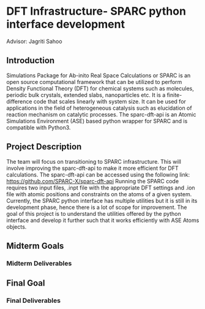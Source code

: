 # DFT Infrastructure- SPARC python interface development
Advisor: Jagriti Sahoo

## Introduction 

Simulations Package for Ab-inito Real Space Calculations or SPARC is an open source computational framework that can be utilized to perform Density Functional Theory (DFT) for chemical systems such as molecules, periodic bulk crystals, extended slabs, nanoparticles etc. It is a finite-difference code that scales linearly with system size. It can be used for applications in the field of heterogeneous catalysis such as elucidation of reaction mechanism on catalytic processes. The sparc-dft-api is an Atomic Simulations Environment (ASE) based python wrapper for SPARC and is compatible with Python3. 

## Project Description

The team will focus on transitioning to SPARC infrastructure. This will involve improving the sparc-dft-api to make it more efficient for DFT calculations. The sparc-dft-api can be accessed using the following link:
https://github.com/SPARC-X/sparc-dft-api
Running the SPARC code requires two input files, .inpt file with the appropriate DFT settings and .ion file with atomic positions and constraints on the atoms of a given system. Currently, the SPARC python interface has multiple utilities but it is still in its development phase, hence there is a lot of scope for improvement. The goal of this project is to understand the utilities offered by the python interface and develop it further such that it works efficiently with ASE Atoms objects. 

## Midterm Goals


### Midterm Deliverables

## Final Goal

### Final Deliverables

